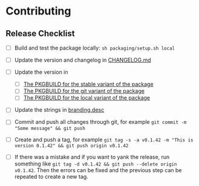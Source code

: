 # Contributing

## Release Checklist

- [ ] Build and test the package locally: `sh packaging/setup.sh local`

- [ ] Update the version and changelog in [CHANGELOG.md](CHANGELOG.md)

- [ ] Update the version in 
  - [ ] [The PKGBUILD for the stable variant of the package](packaging/calamares-configuration/PKGBUILD)
  - [ ] [The PKGBUILD for the git variant of the package](packaging/calamares-configuration-git/PKGBUILD)
  - [ ] [The PKGBUILD for the local variant of the package](packaging/calamares-configuration-local/PKGBUILD)

- [ ] Update the strings in [branding.desc](etc/calamares/branding/rebornos/branding.desc)

- [ ] Commit and push all changes through git, for example `git commit -m "Some message" && git push`

- [ ] Create and push a tag, for example `git tag -s -a v0.1.42 -m "This is version 0.1.42" && git push origin v0.1.42`
- [ ] If there was a mistake and if you want to yank the release, run something like `git tag -d v0.1.42 && git push --delete origin v0.1.42`. Then the errors can be fixed and the previous step can be repeated to create a new tag.
